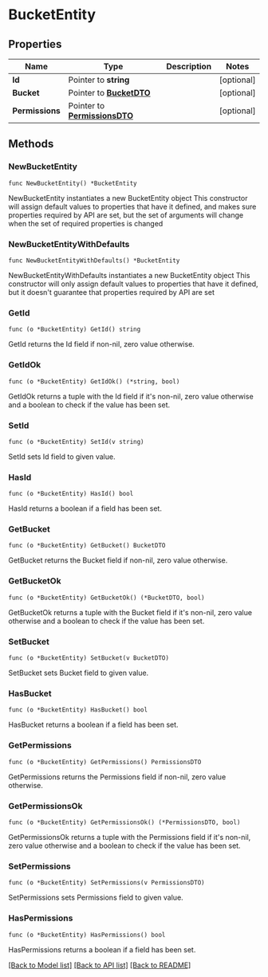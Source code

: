 # BucketEntity

## Properties

Name | Type | Description | Notes
------------ | ------------- | ------------- | -------------
**Id** | Pointer to **string** |  | [optional] 
**Bucket** | Pointer to [**BucketDTO**](BucketDTO.md) |  | [optional] 
**Permissions** | Pointer to [**PermissionsDTO**](PermissionsDTO.md) |  | [optional] 

## Methods

### NewBucketEntity

`func NewBucketEntity() *BucketEntity`

NewBucketEntity instantiates a new BucketEntity object
This constructor will assign default values to properties that have it defined,
and makes sure properties required by API are set, but the set of arguments
will change when the set of required properties is changed

### NewBucketEntityWithDefaults

`func NewBucketEntityWithDefaults() *BucketEntity`

NewBucketEntityWithDefaults instantiates a new BucketEntity object
This constructor will only assign default values to properties that have it defined,
but it doesn't guarantee that properties required by API are set

### GetId

`func (o *BucketEntity) GetId() string`

GetId returns the Id field if non-nil, zero value otherwise.

### GetIdOk

`func (o *BucketEntity) GetIdOk() (*string, bool)`

GetIdOk returns a tuple with the Id field if it's non-nil, zero value otherwise
and a boolean to check if the value has been set.

### SetId

`func (o *BucketEntity) SetId(v string)`

SetId sets Id field to given value.

### HasId

`func (o *BucketEntity) HasId() bool`

HasId returns a boolean if a field has been set.

### GetBucket

`func (o *BucketEntity) GetBucket() BucketDTO`

GetBucket returns the Bucket field if non-nil, zero value otherwise.

### GetBucketOk

`func (o *BucketEntity) GetBucketOk() (*BucketDTO, bool)`

GetBucketOk returns a tuple with the Bucket field if it's non-nil, zero value otherwise
and a boolean to check if the value has been set.

### SetBucket

`func (o *BucketEntity) SetBucket(v BucketDTO)`

SetBucket sets Bucket field to given value.

### HasBucket

`func (o *BucketEntity) HasBucket() bool`

HasBucket returns a boolean if a field has been set.

### GetPermissions

`func (o *BucketEntity) GetPermissions() PermissionsDTO`

GetPermissions returns the Permissions field if non-nil, zero value otherwise.

### GetPermissionsOk

`func (o *BucketEntity) GetPermissionsOk() (*PermissionsDTO, bool)`

GetPermissionsOk returns a tuple with the Permissions field if it's non-nil, zero value otherwise
and a boolean to check if the value has been set.

### SetPermissions

`func (o *BucketEntity) SetPermissions(v PermissionsDTO)`

SetPermissions sets Permissions field to given value.

### HasPermissions

`func (o *BucketEntity) HasPermissions() bool`

HasPermissions returns a boolean if a field has been set.


[[Back to Model list]](../README.md#documentation-for-models) [[Back to API list]](../README.md#documentation-for-api-endpoints) [[Back to README]](../README.md)


